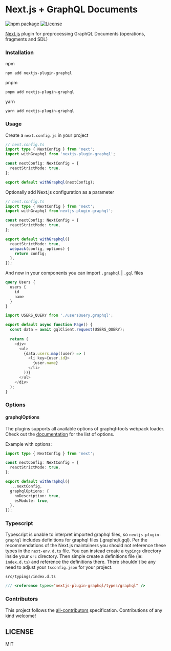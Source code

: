 # Next.js + GraphQL Documents
[![npm package](https://img.shields.io/npm/v/nextjs-plugin-graphql/latest.svg)](https://www.npmjs.com/package/nextjs-plugin-graphql)
[![License](https://img.shields.io/npm/l/nextjs-plugin-graphql.svg)](https://github.com/platypusrex/nextjs-plugin-graphql/blob/master/LICENSE)

[Next.js](https://github.com/zeit/next.js) plugin for preprocessing GraphQL Documents (operations, fragments and SDL)

### Installation

npm

```
npm add nextjs-plugin-graphql
```

pnpm

```
pnpm add nextjs-plugin-graphql
```

yarn

```
yarn add nextjs-plugin-graphql
```
### Usage

Create a `next.config.js` in your project

```ts
// next.config.ts
import type { NextConfig } from 'next';
import withGraphql from 'nextjs-plugin-graphql';

const nextConfig: NextConfig = {
  reactStrictMode: true,
};

export default withGraphql(nextConfig);
```

Optionally add Next.js configuration as a parameter

```ts
// next.config.ts
import type { NextConfig } from 'next';
import withGraphql from'nextjs-plugin-graphql';

const nextConfig: NextConfig = {
  reactStrictMode: true,
};

export default withGraphql({
  reactStrictMode: true,
  webpack(config, options) {
    return config;
  },
});
```

And now in your components you can import `.graphql` | `.gql` files

```graphql
query Users {
  users {
    id
    name
  }
}
```

```js
import USERS_QUERY from './usersQuery.graphql';

export default async function Page() {
  const data = await gqlClient.request(USERS_QUERY);
  
  return (
    <div>
      <ul>
        {data.users.map((user) => (
          <li key={user.id}>
            {user.name}
          </li>
        ))}
      </ul>
    </div>
  );
}
```

### Options

#### graphqlOptions

The plugins supports all available options of graphql-tools webpack loader.
Check out the [documentation](https://github.com/ardatan/graphql-tools/blob/3846041c14d0fe37d43b77156e2a0b85da8651ba/packages/webpack-loader/README.md) for the list of options.

Example with options:

```ts
import type { NextConfig } from 'next';

const nextConfig: NextConfig = {
  reactStrictMode: true,  
};

export default withGraphql({
  ...nextConfig,
  graphqlOptions: {
    noDescription: true,
    esModule: true,
  },
});
```

### Typescript

Typescript is unable to interpret imported graphql files, so `nextjs-plugin-graphql` includes definitions
for graphql files (.graphql/.gql). Per the recommendations of the Next.js maintainers you
should not reference these types in the `next-env.d.ts` file. You can instead create a `typings`
directory inside your `src` directory. Then simple create a definitions file (ie: `index.d.ts`) and 
reference the definitions there. There shouldn't be any need to adjust your `tsconfig.json` 
for your project.

`src/typings/index.d.ts`
```ts
/// <reference types="nextjs-plugin-graphql/types/graphql" />
```

### Contributors
This project follows the [all-contributors](https://github.com/all-contributors/all-contributors) specification. Contributions of any kind welcome!

## LICENSE
MIT
